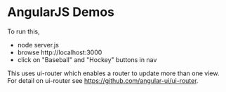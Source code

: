 # AngularJS Demos

To run this,
* node server.js
* browse http://localhost:3000
* click on "Baseball" and "Hockey" buttons in nav

This uses ui-router which enables a router to update more than one view.
For detail on ui-router see https://github.com/angular-ui/ui-router.
